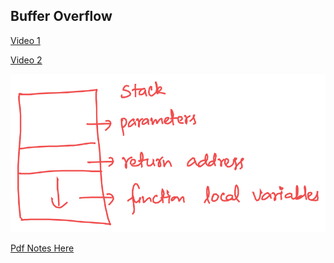 ## Buffer Overflow

[Video 1](https://www.youtube.com/watch?v=scaz_pofc7A&list=PLEJxKK7AcSEGPOCFtQTJhOElU44J_JAun&index=33)

[Video 2](https://www.youtube.com/watch?v=o3pcY-bRRgs&list=PLEJxKK7AcSEGPOCFtQTJhOElU44J_JAun&index=34&pp=iAQB)


![](../assets/stack.svg)

[Pdf Notes Here](../assets/buffer_overflow.pdf)
